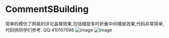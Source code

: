 # CommentSBuilding
简单的模仿了网易的评论盖楼效果,包括楼层多时折叠中间楼层效果,代码非常简单,代码供同学们参考.
QQ:410107098
![image](http://github.com/gaohongpeng/CommentSBuilding/GHP/gailou.gif)
![image](http://github.com/gaohongpeng/CommentSBuilding/GHPCommentBuilding/GHP/IMG_1046.PNG)

